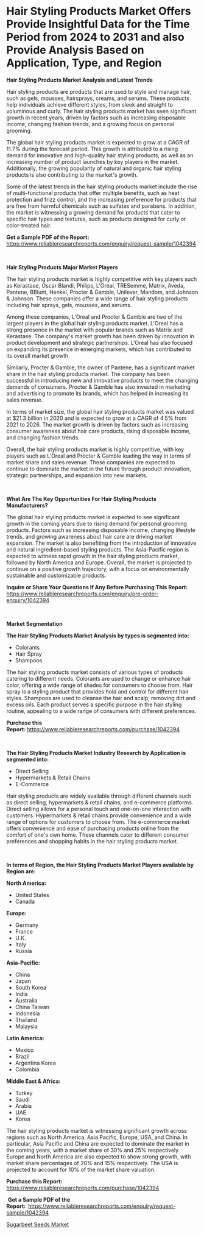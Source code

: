 <p><h1>Hair Styling Products Market Offers Provide Insightful Data for the Time Period from 2024 to 2031 and also Provide Analysis Based on Application, Type, and Region</h1></p><p><strong>Hair Styling Products Market Analysis and Latest Trends</strong></p>
<p><p>Hair styling products are products that are used to style and manage hair, such as gels, mousses, hairsprays, creams, and serums. These products help individuals achieve different styles, from sleek and straight to voluminous and curly. The hair styling products market has seen significant growth in recent years, driven by factors such as increasing disposable income, changing fashion trends, and a growing focus on personal grooming.</p><p>The global hair styling products market is expected to grow at a CAGR of 11.7% during the forecast period. This growth is attributed to a rising demand for innovative and high-quality hair styling products, as well as an increasing number of product launches by key players in the market. Additionally, the growing popularity of natural and organic hair styling products is also contributing to the market's growth.</p><p>Some of the latest trends in the hair styling products market include the rise of multi-functional products that offer multiple benefits, such as heat protection and frizz control, and the increasing preference for products that are free from harmful chemicals such as sulfates and parabens. In addition, the market is witnessing a growing demand for products that cater to specific hair types and textures, such as products designed for curly or color-treated hair.</p></p>
<p><strong>Get a Sample PDF of the Report:&nbsp;</strong> <a href="https://www.reliableresearchreports.com/enquiry/request-sample/1042394">https://www.reliableresearchreports.com/enquiry/request-sample/1042394</a></p>
<p>&nbsp;</p>
<p><strong>Hair Styling Products Major Market Players</strong></p>
<p><p>The hair styling products market is highly competitive with key players such as Kerastase, Oscar Blandi, Philips, L'Oreal, TRESemme, Matrix, Aveda, Pantene, BBlunt, Henkel, Procter & Gamble, Unilever, Mandom, and Johnson & Johnson. These companies offer a wide range of hair styling products including hair sprays, gels, mousses, and serums.</p><p>Among these companies, L'Oreal and Procter & Gamble are two of the largest players in the global hair styling products market. L'Oreal has a strong presence in the market with popular brands such as Matrix and Kerastase. The company's market growth has been driven by innovation in product development and strategic partnerships. L'Oreal has also focused on expanding its presence in emerging markets, which has contributed to its overall market growth.</p><p>Similarly, Procter & Gamble, the owner of Pantene, has a significant market share in the hair styling products market. The company has been successful in introducing new and innovative products to meet the changing demands of consumers. Procter & Gamble has also invested in marketing and advertising to promote its brands, which has helped in increasing its sales revenue.</p><p>In terms of market size, the global hair styling products market was valued at $21.3 billion in 2020 and is expected to grow at a CAGR of 4.5% from 2021 to 2026. The market growth is driven by factors such as increasing consumer awareness about hair care products, rising disposable income, and changing fashion trends.</p><p>Overall, the hair styling products market is highly competitive, with key players such as L'Oreal and Procter & Gamble leading the way in terms of market share and sales revenue. These companies are expected to continue to dominate the market in the future through product innovation, strategic partnerships, and expansion into new markets.</p></p>
<p>&nbsp;</p>
<p><strong>What Are The Key Opportunities For Hair Styling Products Manufacturers?</strong></p>
<p><p>The global hair styling products market is expected to see significant growth in the coming years due to rising demand for personal grooming products. Factors such as increasing disposable income, changing lifestyle trends, and growing awareness about hair care are driving market expansion. The market is also benefiting from the introduction of innovative and natural ingredient-based styling products. The Asia-Pacific region is expected to witness rapid growth in the hair styling products market, followed by North America and Europe. Overall, the market is projected to continue on a positive growth trajectory, with a focus on environmentally sustainable and customizable products.</p></p>
<p><strong>Inquire or Share Your Questions If Any Before Purchasing This Report:</strong> <a href="https://www.reliableresearchreports.com/enquiry/pre-order-enquiry/1042394">https://www.reliableresearchreports.com/enquiry/pre-order-enquiry/1042394</a></p>
<p>&nbsp;</p>
<p><strong>Market Segmentation</strong></p>
<p><strong>The Hair Styling Products Market Analysis by types is segmented into:</strong></p>
<p><ul><li>Colorants</li><li>Hair Spray</li><li>Shampoos</li></ul></p>
<p><p>The hair styling products market consists of various types of products catering to different needs. Colorants are used to change or enhance hair color, offering a wide range of shades for consumers to choose from. Hair spray is a styling product that provides hold and control for different hair styles. Shampoos are used to cleanse the hair and scalp, removing dirt and excess oils. Each product serves a specific purpose in the hair styling routine, appealing to a wide range of consumers with different preferences.</p></p>
<p><strong>Purchase this Report:&nbsp;</strong><a href="https://www.reliableresearchreports.com/purchase/1042394">https://www.reliableresearchreports.com/purchase/1042394</a></p>
<p>&nbsp;</p>
<p><strong>The Hair Styling Products Market Industry Research by Application is segmented into:</strong></p>
<p><ul><li>Direct Selling</li><li>Hypermarkets & Retail Chains</li><li>E-Commerce</li></ul></p>
<p><p>Hair styling products are widely available through different channels such as direct selling, hypermarkets & retail chains, and e-commerce platforms. Direct selling allows for a personal touch and one-on-one interaction with customers. Hypermarkets & retail chains provide convenience and a wide range of options for customers to choose from. The e-commerce market offers convenience and ease of purchasing products online from the comfort of one's own home. These channels cater to different consumer preferences and shopping habits in the hair styling products market.</p></p>
<p>&nbsp;</p>
<p><strong>In terms of Region, the Hair Styling Products Market Players available by Region are:</strong></p>
<p>
    <p> <strong> North America: </strong>
        <ul>
            <li>United States</li>
            <li>Canada</li>
        </ul>
        </p> 
    <p> <strong> Europe: </strong>
        <ul>
            <li>Germany</li>
            <li>France</li>
            <li>U.K.</li>
            <li>Italy</li>
            <li>Russia</li>
        </ul>
        </p> 
    <p> <strong> Asia-Pacific: </strong>
        <ul>
            <li>China</li>
            <li>Japan</li>
            <li>South Korea</li>
            <li>India</li>
            <li>Australia</li>
            <li>China Taiwan</li>
            <li>Indonesia</li>
            <li>Thailand</li>
            <li>Malaysia</li>
        </ul>
        </p> 
    <p> <strong> Latin America: </strong>
        <ul>
            <li>Mexico</li>
            <li>Brazil</li>
            <li>Argentina Korea</li>
            <li>Colombia</li>
        </ul>
        </p> 
    <p> <strong> Middle East & Africa: </strong>
        <ul>
            <li>Turkey</li>
            <li>Saudi</li>
            <li>Arabia</li>
            <li>UAE</li>
            <li>Korea</li>
        </ul>
    </p>
    </p>
<p><p>The hair styling products market is witnessing significant growth across regions such as North America, Asia Pacific, Europe, USA, and China. In particular, Asia Pacific and China are expected to dominate the market in the coming years, with a market share of 30% and 25% respectively. Europe and North America are also expected to show strong growth, with market share percentages of 20% and 15% respectively. The USA is projected to account for 10% of the market share valuation.</p></p>
<p><strong>Purchase this Report: </strong><a href="https://www.reliableresearchreports.com/purchase/1042394">https://www.reliableresearchreports.com/purchase/1042394</a></p>
<p>&nbsp;<strong>Get a Sample PDF of the Report:&nbsp;&nbsp;</strong><a href="https://www.reliableresearchreports.com/enquiry/request-sample/1042394">https://www.reliableresearchreports.com/enquiry/request-sample/1042394</a></p>
<p><strong></strong></p>
<p><p><a href="https://changeable-paste-463.notion.site/Sugarbeet-Seeds-Market-Size-and-Growth-Market-Segmentation-Regional-and-Country-Breakdowns-and-Ma-6407f55c8a0842249e7e9b249355cd98">Sugarbeet Seeds Market</a></p></p>
